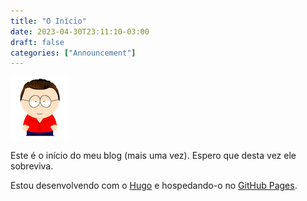 ```yaml
---
title: "O Início"
date: 2023-04-30T23:11:10-03:00
draft: false
categories: ["Announcement"]
---
```


![South Tom](south_tom_transparent.png)

Este é o início do meu blog (mais uma vez). Espero que desta vez ele sobreviva.

Estou desenvolvendo com o [Hugo](https://gohugo.io) e hospedando-o no [GitHub Pages](https://pages.github.com/).